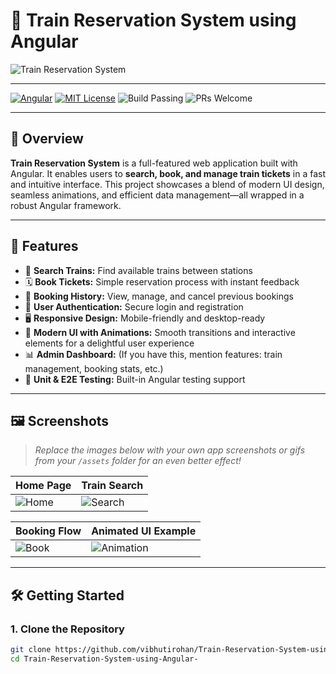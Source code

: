 # 🚄 Train Reservation System using Angular

![Train Reservation System](https://images.unsplash.com/photo-1506744038136-46273834b3fb?auto=format&fit=crop&w=1050&q=80)

---

[![Angular](https://img.shields.io/badge/Angular-17.3.5-red?logo=angular)](https://angular.io/)
[![MIT License](https://img.shields.io/badge/license-MIT-blue)](LICENSE)
![Build Passing](https://img.shields.io/badge/build-passing-brightgreen)
![PRs Welcome](https://img.shields.io/badge/PRs-welcome-blue)

---

## 🎯 Overview

**Train Reservation System** is a full-featured web application built with Angular. It enables users to **search, book, and manage train tickets** in a fast and intuitive interface. This project showcases a blend of modern UI design, seamless animations, and efficient data management—all wrapped in a robust Angular framework.

---

## 🚀 Features

- 🔎 **Search Trains:** Find available trains between stations
- 🗓️ **Book Tickets:** Simple reservation process with instant feedback
- 🧾 **Booking History:** View, manage, and cancel previous bookings
- 👤 **User Authentication:** Secure login and registration
- 🖥️ **Responsive Design:** Mobile-friendly and desktop-ready
- 🎉 **Modern UI with Animations:** Smooth transitions and interactive elements for a delightful user experience
- 📊 **Admin Dashboard:** (If you have this, mention features: train management, booking stats, etc.)
- 📝 **Unit & E2E Testing:** Built-in Angular testing support

---

## 🖼️ Screenshots

> *Replace the images below with your own app screenshots or gifs from your `/assets` folder for an even better effect!*

| Home Page                               | Train Search                              |
|------------------------------------------|-------------------------------------------|
| ![Home](https://i.imgur.com/Cyg6pNA.png) | ![Search](https://i.imgur.com/p1mFZja.png) |

| Booking Flow                             | Animated UI Example                       |
|-------------------------------------------|-------------------------------------------|
| ![Book](https://i.imgur.com/UV1FxEA.png) | ![Animation](https://i.imgur.com/lM3nMJw.gif) |

---

## 🛠️ Getting Started

### 1. **Clone the Repository**

```bash
git clone https://github.com/vibhutirohan/Train-Reservation-System-using-Angular-.git
cd Train-Reservation-System-using-Angular-
